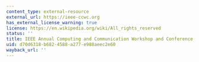 ```yaml
---
content_type: external-resource
external_url: https://ieee-ccwc.org
has_external_license_warning: true
license: https://en.wikipedia.org/wiki/All_rights_reserved
status: ''
title: IEEE Annual Computing and Communication Workshop and Conference (CCWC)
uid: d70d6318-b682-4588-a277-e988aeec2e60
wayback_url: ''
---
```

